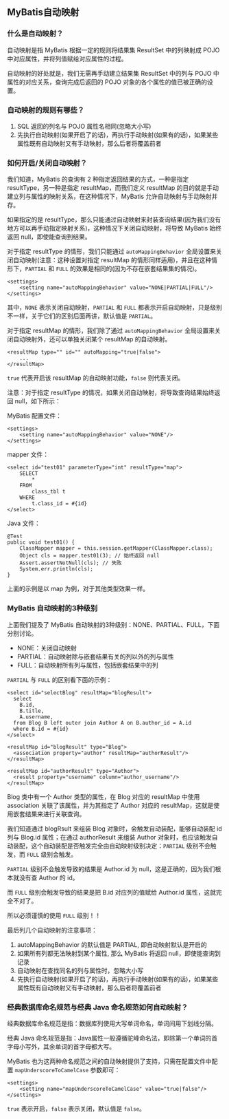 ## MyBatis自动映射
### 什么是自动映射？
自动映射是指 MyBatis 根据一定的规则将结果集 ResultSet 中的列映射成 POJO 中对应属性，并将列值赋给对应属性的过程。

自动映射的好处就是，我们无需再手动建立结果集 ResultSet 中的列与 POJO 中属性的对应关系，查询完成后返回的 POJO 对象的各个属性的值已被正确的设置。
### 自动映射的规则有哪些？
1. SQL 返回的列名与 POJO 属性名相同(忽略大小写)
2. 先执行自动映射(如果开启了的话)，再执行手动映射(如果有的话)，如果某些属性既有自动映射又有手动映射，那么后者将覆盖前者
### 如何开启/关闭自动映射？
我们知道，MyBatis 的查询有 2 种指定返回结果的方式，一种是指定 resultType，另一种是指定 resultMap，而我们定义 resultMap 的目的就是手动建立列与属性的映射关系，在这种情况下，MyBatis 允许自动映射与手动映射并存。

如果指定的是 resultType，那么只能通过自动映射来封装查询结果(因为我们没有地方可以再手动指定映射关系)，这种情况下关闭自动映射，将导致 MyBatis 始终返回 null，即使能查询到结果。

对于指定 resultType 的情形，我们只能通过 `autoMappingBehavior` 全局设置来关闭自动映射(注意：这种设置对指定 resultMap 的情形同样适用)，并且在这种情形下，`PARTIAL` 和 `FULL` 的效果是相同的(因为不存在嵌套结果集的情况)。

    <settings>
        <setting name="autoMappingBehavior" value="NONE|PARTIAL|FULL"/>
    </settings>
其中，`NONE` 表示关闭自动映射，`PARTIAL` 和 `FULL` 都表示开启自动映射，只是级别不一样，关于它们的区别后面再讲，默认值是 `PARTIAL`。

对于指定 resultMap 的情形，我们除了通过 `autoMappingBehavior` 全局设置来关闭自动映射外，还可以单独关闭某个 resultMap 的自动映射。

    <resultMap type="" id="" autoMapping="true|false">
    	...
    </resultMap>
`true` 代表开启该 resultMap 的自动映射功能，`false` 则代表关闭。

注意：对于指定 resultType 的情况，如果关闭自动映射，将导致查询结果始终返回 null，如下所示：

MyBatis 配置文件：

    <settings>
        <setting name="autoMappingBehavior" value="NONE"/>
    </settings>

mapper 文件：

	<select id="test01" parameterType="int" resultType="map">
        SELECT 
        	*
        FROM 
        	class_tbl t 
        WHERE 
        	t.class_id = #{id}
    </select>

Java 文件：

	@Test
	public void test01() {
		ClassMapper mapper = this.session.getMapper(ClassMapper.class);
		Object cls = mapper.test01(3); // 始终返回 null
		Assert.assertNotNull(cls); // 失败
		System.err.println(cls);
	}

上面的示例是以 map 为例，对于其他类型效果一样。

### MyBatis 自动映射的3种级别
上面我们提及了 MyBatis 自动映射的3种级别：NONE、PARTIAL、FULL，下面分别讨论。

* NONE：关闭自动映射
* PARTIAL：自动映射除与嵌套结果有关的列以外的列与属性
* FULL：自动映射所有列与属性，包括嵌套结果中的列

`PARTIAL` 与 `FULL` 的区别看下面的示例：

	<select id="selectBlog" resultMap="blogResult">
	  select
	    B.id,
	    B.title,
	    A.username,
	  from Blog B left outer join Author A on B.author_id = A.id
	  where B.id = #{id}
	</select>
	
	<resultMap id="blogResult" type="Blog">
	  <association property="author" resultMap="authorResult"/>
	</resultMap>
	
	<resultMap id="authorResult" type="Author">
	  <result property="username" column="author_username"/>
	</resultMap>

Blog 类中有一个 Author 类型的属性，在 Blog 对应的 resultMap 中使用 association 关联了该属性，并为其指定了 Author 对应的 resultMap，这就是使用嵌套结果来进行关联查询。

我们知道通过 blogRsult 来组装 Blog 对象时，会触发自动装配，能够自动装配 id 列与 Blog.id 属性；在通过 authorResult 来组装 Author 对象时，也应该触发自动装配，这个自动装配是否触发完全由自动映射级别决定：`PARTIAL` 级别不会触发，而 `FULL` 级别会触发。

`PARTIAL` 级别不会触发导致的结果是 Author.id 为 null，这是正确的，因为我们根本就没有查 Author 的 id。

而 `FULL` 级别会触发导致的结果是把 B.id 对应列的值赋给 Author.id 属性，这就完全不对了。

所以必须谨慎的使用 `FULL` 级别！！

最后列几个自动映射的注意事项：

1. autoMappingBehavior 的默认值是 PARTIAL, 即自动映射默认是开启的
2. 如果所有列都无法映射到某个属性, 那么 MyBatis 将返回 null，即使能查询到记录
3. 自动映射在查找同名的列与属性时，忽略大小写
4. 先执行自动映射(如果开启了的话)，再执行手动映射(如果有的话)，如果某些属性既有自动映射又有手动映射，那么后者将覆盖前者

### 经典数据库命名规范与经典 Java 命名规范如何自动映射？
经典数据库命名规范是指：数据库列使用大写单词命名，单词间用下划线分隔。

经典 Java 命名规范是指：Java属性一般遵循驼峰命名法，即除第一个单词的首字母小写外，其余单词的首字母都大写。

MyBatis 也为这两种命名规范之间的自动映射提供了支持，只需在配置文件中配置 `mapUnderscoreToCamelCase` 参数即可：

	<settings>
        <setting name="mapUnderscoreToCamelCase" value="true|false"/>
    </settings>

`true` 表示开启，`false` 表示关闭，默认值是 `false`。